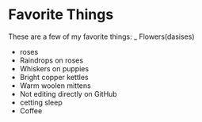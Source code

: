 # Favorite Things

These are a few of my favorite things:
_ Flowers(dasises)
- roses
- Raindrops on roses
- Whiskers on puppies
- Bright copper kettles
- Warm woolen mittens
- Not editing directly on GitHub
- cetting sleep
- Coffee

